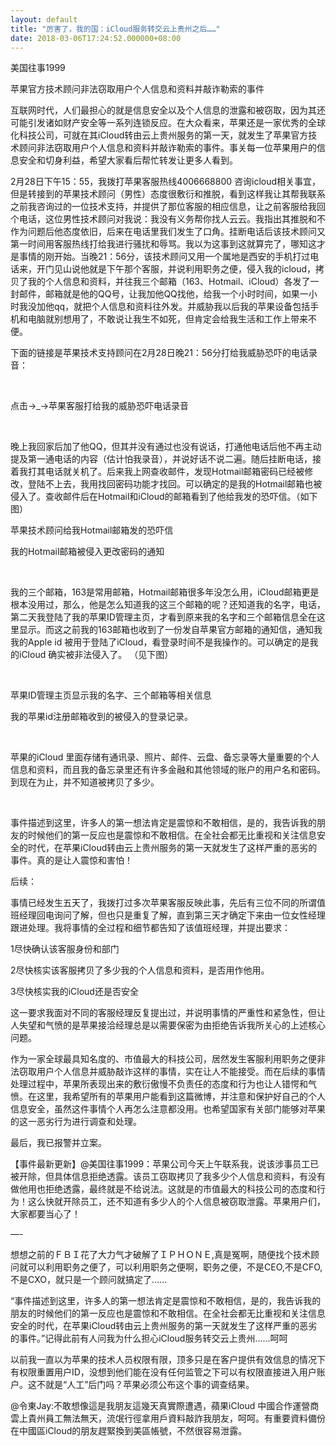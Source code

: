 ```yaml
---
layout: default
title: "厉害了，我的国：iCloud服务转交云上贵州之后……"
date: 2018-03-06T17:24:52.000000+08:00
---
```


美国往事1999

苹果官方技术顾问非法窃取用户个人信息和资料并敲诈勒索的事件

​​互联网时代，人们最担心的就是信息安全以及个人信息的泄露和被窃取，因为其还可能引发诸如财产安全等一系列连锁反应。在大众看来，苹果还是一家优秀的全球化科技公司，可就在其iCloud转由云上贵州服务的第一天，就发生了苹果官方技术顾问非法窃取用户个人信息和资料并敲诈勒索的事件。事关每一位苹果用户的信息安全和切身利益，希望大家看后帮忙转发让更多人看到。

2月28日下午15：55，我拨打苹果客服热线4006668800 咨询icloud相关事宜，但是转接到的苹果技术顾问（男性）态度很敷衍和推脱，看到这样我让其帮我联系之前我咨询过的一位技术支持，并提供了那位客服的相应信息，让之前客服给我回个电话，这位男性技术顾问对我说：我没有义务帮你找人云云。我指出其推脱和不作为问题后他态度依旧，后来在电话里我们发生了口角。挂断电话后该技术顾问又第一时间用客服热线打给我进行骚扰和辱骂。我以为这事到这就算完了，哪知这才是事情的刚开始。当晚21：56分，该技术顾问又用一个属地是西安的手机打过电话来，开门见山说他就是下午那个客服，并说利用职务之便，侵入我的icloud，拷贝了我的个人信息和资料，并往我三个邮箱（163、Hotmail、iCloud）各发了一封邮件，邮箱就是他的QQ号，让我加他QQ找他，给我一个小时时间，如果一小时我没加他qq，就把个人信息和资料往外发。并威胁我以后我的苹果设备包括手机和电脑就别想用了，不敢说让我生不如死，但肯定会给我生活和工作上带来不便。

下面的链接是苹果技术支持顾问在2月28日晚21：56分打给我威胁恐吓的电话录音：

​      

点击→_→苹果客服打给我的威胁恐吓电话录音

​

晚上我回家后加了他QQ，但其并没有通过也没有说话，打通他电话后他不再主动提及第一通电话的内容（估计怕我录音），并说好话不说二遍。随后挂断电话，接着我打其电话就关机了。后来我上网查收邮件，发现Hotmail邮箱密码已经被修改，登陆不上去，我用找回密码功能才找回。可以确定的是我的Hotmail邮箱也被侵入了。查收邮件后在Hotmail和iCloud的邮箱看到了他给我发的恐吓信。（如下图）


苹果技术顾问给我Hotmail邮箱发的恐吓信


我的Hotmail邮箱被侵入更改密码的通知

​

​​我的三个邮箱，163是常用邮箱，Hotmail邮箱很多年没怎么用，iCloud邮箱更是根本没用过，那么，他是怎么知道我的这三个邮箱的呢？还知道我的名字，电话，第二天我登陆了我的苹果ID管理主页，才看到原来我的名字和三个邮箱信息全在这里显示。而这之前我的163邮箱也收到了一份发自苹果官方邮箱的通知信，通知我我的Apple id 被用于登陆了iCloud，看登录时间不是我操作的。可以确定的是我的iCloud 确实被非法侵入了。 （见下图）

​


苹果ID管理主页显示我的名字、三个邮箱等相关信息


我的苹果id注册邮箱收到的被侵入的登录记录。

​

​苹果的iCloud 里面存储有通讯录、照片、邮件、云盘、备忘录等大量重要的个人信息和资料，而且我的备忘录里还有许多金融和其他领域的账户的用户名和密码。到现在为止，并不知道被拷贝了多少。

​

事件描述到这里，许多人的第一想法肯定是震惊和不敢相信，是的，我告诉我的朋友的时候他们的第一反应也是震惊和不敢相信。在全社会都无比重视和关注信息安全的时代，在苹果iCloud转由云上贵州服务的第一天就发生了这样严重的恶劣的事件。真的是让人震惊和害怕！

后续：

事情已经发生五天了，我拨打过多次苹果客服反映此事，先后有三位不同的所谓值班经理回电询问了解，但也只是重复了解，直到第三天才确定下来由一位女性经理跟进处理。我将事情的全过程和细节都告知了该值班经理，并提出要求：

1尽快确认该客服身份和部门

2尽快核实该客服拷贝了多少我的个人信息和资料，是否用作他用。

3尽快核实我的iCloud还是否安全

这一要求我面对不同的客服经理反复提出过，并说明事情的严重性和紧急性，但让人失望和气愤的是苹果接洽经理总是以需要保密为由拒绝告诉我所关心的上述核心问题。

作为一家全球最具知名度的、市值最大的科技公司，居然发生客服利用职务之便非法窃取用户个人信息并威胁敲诈这样的事情，实在让人不能接受。而在后续的事情处理过程中，苹果所表现出来的敷衍傲慢不负责任的态度和行为也让人错愕和气愤。在这里，我希望所有的苹果用户能看到这篇微博，并注意和保护好自己的个人信息安全，虽然这件事情个人再怎么注意都没用。也希望国家有关部门能够对苹果的这一恶劣行为进行调查和处理。

最后，我已报警并立案。

【事件最新更新】@美国往事1999：苹果公司今天上午联系我，说该涉事员工已被开除，但具体信息拒绝透露。该员工窃取拷贝了我多少个人信息和资料，有没有做他用也拒绝透露，最终就是不给说法。这就是的市值最大的科技公司的态度和行为！这么快就开除员工，还不知道有多少人的个人信息被窃取泄露。苹果用户们，大家都要当心了！

—-

想想之前的ＦＢＩ花了大力气才破解了ＩＰＨＯＮＥ,真是冤啊，随便找个技术顾问就可以利用职务之便了，可以利用职务之便啊，职务之便，不是CEO,不是CFO,不是CXO，就只是一个顾问就搞定了……

“事件描述到这里，许多人的第一想法肯定是震惊和不敢相信，是的，我告诉我的朋友的时候他们的第一反应也是震惊和不敢相信。在全社会都无比重视和关注信息安全的时代，在苹果iCloud转由云上贵州服务的第一天就发生了这样严重的恶劣的事件。”记得此前有人问我为什么担心iCloud服务转交云上贵州……呵呵

以前我一直以为苹果的技术人员权限有限，顶多只是在客户提供有效信息的情况下有权限重置用户ID，没想到他们能在没有任何监管之下可以有权限直接进入用户账户。这不就是“人工”后门吗？苹果必须公布这个事的调查结果。

@令東Jay:不敢想像這是我朋友這幾天真實際遭遇，蘋果iCloud 中國合作運營商雲上貴州員工無法無天，流氓行徑拿用戶資料敲詐我朋友，呵呵。有重要資料備份在中國區iCloud的朋友趕緊換到美區帳號，不然很容易泄露。

